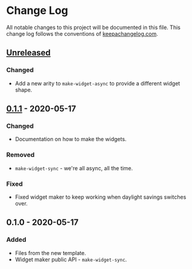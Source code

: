 # Change Log
All notable changes to this project will be documented in this file. This change log follows the conventions of [keepachangelog.com](http://keepachangelog.com/).

## [Unreleased]
### Changed
- Add a new arity to `make-widget-async` to provide a different widget shape.

## [0.1.1] - 2020-05-17
### Changed
- Documentation on how to make the widgets.

### Removed
- `make-widget-sync` - we're all async, all the time.

### Fixed
- Fixed widget maker to keep working when daylight savings switches over.

## 0.1.0 - 2020-05-17
### Added
- Files from the new template.
- Widget maker public API - `make-widget-sync`.

[Unreleased]: https://github.com/your-name/nats/compare/0.1.1...HEAD
[0.1.1]: https://github.com/your-name/nats/compare/0.1.0...0.1.1
